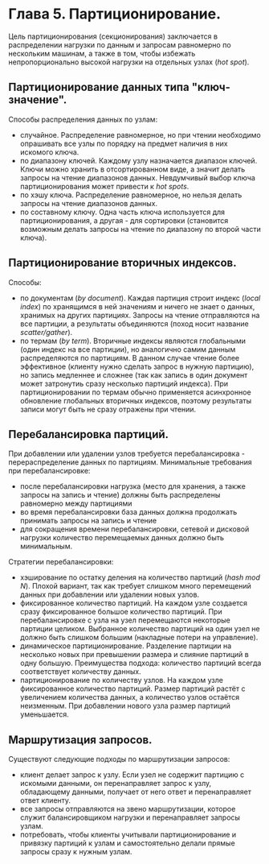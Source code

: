 # Глава 5. Партиционирование.

Цель партиционирования (секционирования) заключается в распределении нагрузки по данным и запросам равномерно по нескольким машинам, 
а также в том, чтобы избежать непропорционально высокой нагрузки на отдельных узлах (*hot spot*).

## Партиционирование данных типа "ключ-значение".
Способы распределения данных по узлам:
- случайное. Распределение равномерное, но при чтении необходимо опрашивать все узлы по порядку на предмет наличия в них искомого ключа.
- по диапазону ключей. Каждому узлу назначается диапазон ключей. Ключи можно хранить в отсортированном виде, а значит делать запросы 
на чтение диапазонов данных. Невдумчивый выбор ключа партиционирования может привести к *hot spots*.
- по хэшу ключа. Распределение равномерное, но нельзя делать запросы на чтение диапазонов данных.
- по составному ключу. Одна часть ключа используется для партиционирования, а другая - для сортировки (становится возможным делать запросы 
на чтение по диапазону по второй части ключа).

## Партиционирование вторичных индексов.
Способы:
- по документам (*by document*). Каждая партиция строит индекс (*local index*) по хранящимся в ней значениям и ничего не знает о данных, 
хранимых на других партициях. Запросы на чтение отправляются на все партиции, а результаты объединяются (поход носит название *scatter/gather*).
- по термам (*by term*). Вторичные индексы являются глобальными (один индекс на все партиции), но аналогично самим данным распределяются по партициям. 
В данном случае чтение более эффективное (клиенту нужно сделать запрос в нужную партицию), но запись медленнее и сложнее (так как запись в один документ 
может затронутиь сразу несколько партиций индекса). При партиционировании по термам обычно применяется асинхронное обновление глобальных вторичных
индексов, поэтому результаты записи могут быть не сразу отражены при чтении.

## Перебалансировка партиций.
При добавлении или удалении узлов требуется перебалансировка - перераспределение данных по партициям. Минимальные требования при перебалансировке:
- после перебалансировки нагрузка (место для хранения, а также запросы на запись и чтение) должны быть распределены равномерно между партициями
- во время перебалансировки база данных должна продолжать принимать запросы на запись и чтение
- для сокращения времени перебалансировки, сетевой и дисковой нагрузки количество перемещаемых данных должно быть минимальным.

Стратегии перебалансировки:
- хэширование по остатку деления на количество партиций (*hash mod N*). Плохой вариант, так как требует слишком много перемещений данных при добавлении
или удалении новых узлов.
- фиксированное количество партиций. На каждом узле создается сразу фиксированное большое количество партиций. При перебалансировке с узла на узел перемещаются
некоторые партиции целиком. Выбранное количество партиций на один узел не должно быть слишком большим (накладные потери на управление).
- динамическое партиционирование. Разделение партиции на несколько новых при превышении размера и слияние партиций в одну большую. Преимущества подхода:
количество партиций всегда соответствует количеству данных.
- партиционирование по количеству узлов. На каждом узле фиксированное количество партиций. Размер партиций растёт с увеличением количества данных, а количество 
узлов остаётся неизменным. При добавлении нового узла размер партиций уменьшается. 

## Маршрутизация запросов.
Существуют следующие подходы по маршрутизации запросов:
- клиент делает запрос к узлу. Если узел не содержит партицию с искомыми данными, он перенаправляет запрос к узлу, обладающему данными, получает от него ответ и 
перенаправляет ответ клиенту.
- все запросы отправляются на звено маршрутизации, которое служит балансировщиком нагрузки и перенаправляет запросы узлам.
- потребовать, чтобы клиенты учитывали партиционирование и привязку партиций к узлам и самостоятельно делали прямые запросы сразу к нужным узлам.



